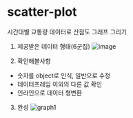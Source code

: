 # scatter-plot
시간대별 교통량 데이터로 산점도 그래프 그리기

1. 제공받은 데이터 형태(6군집)
   ![image](https://github.com/7rohj/scatter-plot/assets/99319638/11af9966-4012-46db-ab4f-be79e51dd3e0)

2. 확인해볼사항
  - 숫자를 object로 인식, 일반으로 수정
  - 데이터프레임 이외의 다른 값 확인
  - 인라인으로 데이터 형변환

3. 완성
   ![graph1](https://github.com/7rohj/scatter-plot/assets/99319638/3d9d878b-c058-4732-af78-99eefaf0252f)


